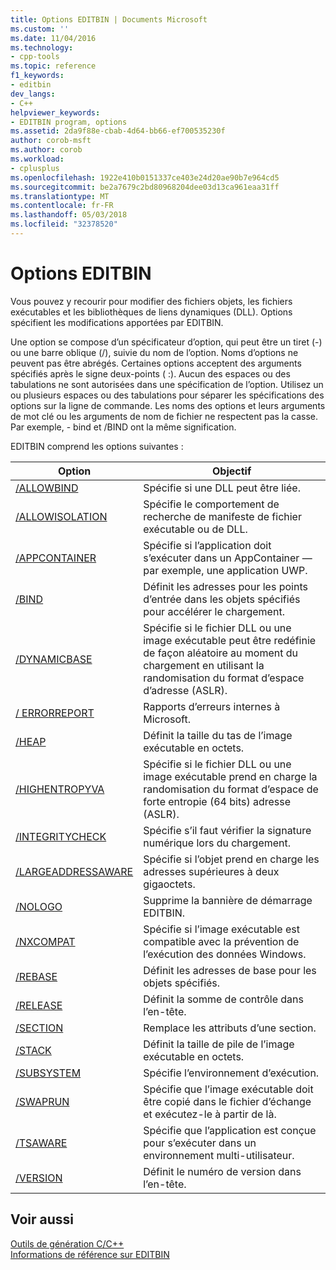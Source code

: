 ```yaml
---
title: Options EDITBIN | Documents Microsoft
ms.custom: ''
ms.date: 11/04/2016
ms.technology:
- cpp-tools
ms.topic: reference
f1_keywords:
- editbin
dev_langs:
- C++
helpviewer_keywords:
- EDITBIN program, options
ms.assetid: 2da9f88e-cbab-4d64-bb66-ef700535230f
author: corob-msft
ms.author: corob
ms.workload:
- cplusplus
ms.openlocfilehash: 1922e410b0151337ce403e24d20ae90b7e964cd5
ms.sourcegitcommit: be2a7679c2bd80968204dee03d13ca961eaa31ff
ms.translationtype: MT
ms.contentlocale: fr-FR
ms.lasthandoff: 05/03/2018
ms.locfileid: "32378520"
---
```

# <a name="editbin-options"></a>Options EDITBIN
Vous pouvez y recourir pour modifier des fichiers objets, les fichiers exécutables et les bibliothèques de liens dynamiques (DLL). Options spécifient les modifications apportées par EDITBIN.  
  
 Une option se compose d’un spécificateur d’option, qui peut être un tiret (-) ou une barre oblique (/), suivie du nom de l’option. Noms d’options ne peuvent pas être abrégés. Certaines options acceptent des arguments spécifiés après le signe deux-points ( :). Aucun des espaces ou des tabulations ne sont autorisées dans une spécification de l’option. Utilisez un ou plusieurs espaces ou des tabulations pour séparer les spécifications des options sur la ligne de commande. Les noms des options et leurs arguments de mot clé ou les arguments de nom de fichier ne respectent pas la casse. Par exemple, - bind et /BIND ont la même signification.  
  
 EDITBIN comprend les options suivantes :  
  
|Option|Objectif|  
|------------|-------------|  
|[/ALLOWBIND](../../build/reference/allowbind.md)|Spécifie si une DLL peut être liée.|  
|[/ALLOWISOLATION](../../build/reference/allowisolation.md)|Spécifie le comportement de recherche de manifeste de fichier exécutable ou de DLL.|  
|[/APPCONTAINER](../../build/reference/appcontainer.md)|Spécifie si l’application doit s’exécuter dans un AppContainer — par exemple, une application UWP.|  
|[/BIND](../../build/reference/bind.md)|Définit les adresses pour les points d’entrée dans les objets spécifiés pour accélérer le chargement.|  
|[/DYNAMICBASE](../../build/reference/dynamicbase.md)|Spécifie si le fichier DLL ou une image exécutable peut être redéfinie de façon aléatoire au moment du chargement en utilisant la randomisation du format d’espace d’adresse (ASLR).|  
|[/ ERRORREPORT](../../build/reference/errorreport-editbin-exe.md)|Rapports d’erreurs internes à Microsoft.|  
|[/HEAP](../../build/reference/heap.md)|Définit la taille du tas de l’image exécutable en octets.|  
|[/HIGHENTROPYVA](../../build/reference/highentropyva.md)|Spécifie si le fichier DLL ou une image exécutable prend en charge la randomisation du format d’espace de forte entropie (64 bits) adresse (ASLR).|  
|[/INTEGRITYCHECK](../../build/reference/integritycheck.md)|Spécifie s’il faut vérifier la signature numérique lors du chargement.|  
|[/LARGEADDRESSAWARE](../../build/reference/largeaddressaware.md)|Spécifie si l’objet prend en charge les adresses supérieures à deux gigaoctets.|  
|[/NOLOGO](../../build/reference/nologo-editbin.md)|Supprime la bannière de démarrage EDITBIN.|  
|[/NXCOMPAT](../../build/reference/nxcompat.md)|Spécifie si l’image exécutable est compatible avec la prévention de l’exécution des données Windows.|  
|[/REBASE](../../build/reference/rebase.md)|Définit les adresses de base pour les objets spécifiés.|  
|[/RELEASE](../../build/reference/release.md)|Définit la somme de contrôle dans l’en-tête.|  
|[/SECTION](../../build/reference/section-editbin.md)|Remplace les attributs d’une section.|  
|[/STACK](../../build/reference/stack.md)|Définit la taille de pile de l’image exécutable en octets.|  
|[/SUBSYSTEM](../../build/reference/subsystem.md)|Spécifie l’environnement d’exécution.|  
|[/SWAPRUN](../../build/reference/swaprun.md)|Spécifie que l’image exécutable doit être copié dans le fichier d’échange et exécutez-le à partir de là.|  
|[/TSAWARE](../../build/reference/tsaware.md)|Spécifie que l’application est conçue pour s’exécuter dans un environnement multi-utilisateur.|  
|[/VERSION](../../build/reference/version.md)|Définit le numéro de version dans l’en-tête.|  
  
## <a name="see-also"></a>Voir aussi  
 [Outils de génération C/C++](../../build/reference/c-cpp-build-tools.md)   
 [Informations de référence sur EDITBIN](../../build/reference/editbin-reference.md)